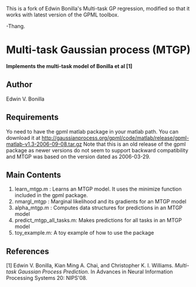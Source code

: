
This is a fork of Edwin Bonilla's Multi-task GP regression, modified so that it works with latest version of the GPML toolbox.

-Thang.




# Multi-task Gaussian process (MTGP)
**Implements the multi-task model of Bonilla et al [1]**

## Author  
Edwin V. Bonilla

## Requirements
Yo need to have the gpml matlab package in your matlab path. You can download it at
http://gaussianprocess.org/gpml/code/matlab/release/gpml-matlab-v1.3-2006-09-08.tar.gz
Note that this is an old release of the gpml package as newer versions do not seem to support backward compatibility and MTGP was based on the version dated as 2006-03-29. 

## Main Contents
1. learn_mtgp.m : Learns an MTGP model. It uses the minimize function 
                  included in the gpml package.
2. nmargl_mtgp  : Marginal likelihood and its gradients for an MTGP model
2. alpha_mtgp.m :  Computes data structures for predictions in an MTGP model
3. predict_mtgp_all_tasks.m: Makes predictions for all tasks in an MTGP model
3. toy_example.m: A toy example of how to use the package 


## References
[1] Edwin V. Bonilla, Kian Ming A. Chai, and Christopher K. I. Williams.
_Multi-task Gaussian Process Prediction_.
In Advances in Neural Information Processing Systems 20: NIPS'08.

